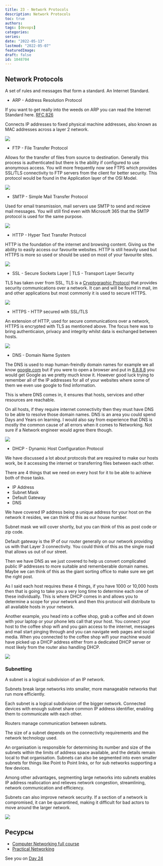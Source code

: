 ```yaml
---
title: 23 - Network Protocols
description: Network Protocols
toc: true
authors:
tags: [devops]
categories:
series: 
date: "2022-05-13"
lastmod: "2022-05-07"
featuredImage:
draft: false
id: 1048704
---
```

## Network Protocols 

A set of rules and messages that form a standard. An Internet Standard. 

- ARP - Address Resolution Protocol 

If you want to get really into the weeds on ARP you can read the Internet Standard here. [RFC 826](https://datatracker.ietf.org/doc/html/rfc826) 

Connects IP addresses to fixed physical machine addresses, also known as MAC addresses across a layer 2 network. 

![](../images/Day23_Networking1.png?v1)

- FTP - File Transfer Protocol 

Allows for the transfer of files from source to destination. Generally this process is authenticated but there is the ability if configured to use anonymous access. You will more frequently now see FTPS which provides SSL/TLS connectivity to FTP servers from the client for better security. This protocol would be found in the Application layer of the OSI Model. 

![](../images/Day23_Networking2.png?v1)

- SMTP - Simple Mail Transfer Protocol 

Used for email transmission, mail servers use SMTP to send and recieve mail messages. You will still find even with Microsoft 365 that the SMTP protocol is used for the same purpose. 

![](../images/Day23_Networking3.png?v1)

- HTTP - Hyper Text Transfer Protocol 

HTTP is the foundation of the internet and browsing content. Giving us the ability to easily access our favourite websites. HTTP is still heavily used but HTTPS is more so used or should be used on most of your favourite sites. 

![](../images/Day23_Networking4.png?v1)

- SSL - Secure Sockets Layer | TLS - Transport Layer Security 

TLS has taken over from SSL, TLS is a [Cryptographic Protocol]() that provides security communications over a network. It can and will be found in mail, im and other applications but most commonly it is used to secure HTTPS.  

![](../images/Day23_Networking5.png?v1)

- HTTPS - HTTP secured with SSL/TLS 

An extension of HTTP, used for secure communications over a network, HTTPS is encrypted with TLS as mentioned above. The focus here was to bring authenticaion, privacy and integrity whilst data is exchanged between hosts. 

![](../images/Day23_Networking6.png?v1)

- DNS - Domain Name System 

The DNS is used to map human-freindly domain names for example we all know [google.com](https://google.com) but if you were to open a browser and put in [8.8.8.8](https://8.8.8.8) you would get Google as we pretty much know it. However good luck trying to remember all of the IP addresses for all of your websites where some of them we even use google to find information. 

This is where DNS comes in, it ensures that hosts, services and other resources are reachable. 

On all hosts, if they require internet connectivity then they must have DNS to be able to resolve those domain names. DNS is an area you could spend Days and Years on learning. I would also say from experience that DNS is mostly the common cause of all errors when it comes to Networking. Not sure if a Network engineer would agree there though. 

![](../images/Day23_Networking7.png?v1)

- DHCP - Dynamic Host Configuration Protocol 

We have discussed a lot about protocols that are required to make our hosts work, be it accessing the internet or transferring files between each other. 

There are 4 things that we need on every host for it to be able to achieve both of those tasks. 

- IP Address 
- Subnet Mask 
- Default Gateway 
- DNS 

We have covered IP address being a unique address for your host on the network it resides, we can think of this as our house number. 

Subnet mask we will cover shortly, but you can think of this as post code or zip code. 

Default gateway is the IP of our router generally on our network providing us with that Layer 3 connectivity. You could think of this as the single road that allows us out of our street.  

Then we have DNS as we just covered to help us convert complicated public IP addresses to more suitable and rememberable domain names. Maybe we can think of this as the giant sorting office to make sure we get the right post. 

As I said each host requires these 4 things, if you have 1000 or 10,000 hosts then that is going to take you a very long time to determine each one of these individually. This is where DHCP comes in and allows you to determine a scope for your network and then this protocol will distribute to all available hosts in your network. 

Another example, you head into a coffee shop, grab a coffee and sit down with your laptop or your phone lets call that your host. You connect your host to the coffee shop wifi and you gain access to the internet, messages and mail start pinging through and you can navigate web pages and social media. When you connected to the coffee shop wifi your machine would have picked up a DHCP address either from a dedicated DHCP server or most likely from the router also handling DHCP. 

![](../images/Day23_Networking8.png?v1)

### Subnetting 

A subnet is a logical subdivision of an IP network.

Subnets break large networks into smaller, more manageable networks that run more efficiently. 

Each subnet is a logical subdivision of the bigger network. Connected devices with enough subnet share common IP address identifier, enabling them to communicate with each other. 

Routers manage communication between subnets. 

The size of a subnet depends on the connectivity requirements and the network technology used. 

An organisation is responsible for determining its number and size of the subnets within the limits of address space
available, and the details remain local to that organisation. Subnets can also be segmented into even smaller subnets for things like Point to Point links, or for sub networks supporting a few devices. 

Among other advantages, segmenting large
networks into subnets enables IP address
reallocation and relieves network congestion, streamlining, network communication and efficiency. 

Subnets can also improve network security.
If a section of a network is compromised, it can be quarantined, making it difficult for bad actors to move around the larger network. 

![](../images/Day23_Networking9.png?v1)


## Ресурсы 

- [Computer Networking full course](https://www.youtube.com/watch?v=IPvYjXCsTg8)
- [Practical Networking](http://www.practicalnetworking.net/)

See you on [Day 24](day24.md)


